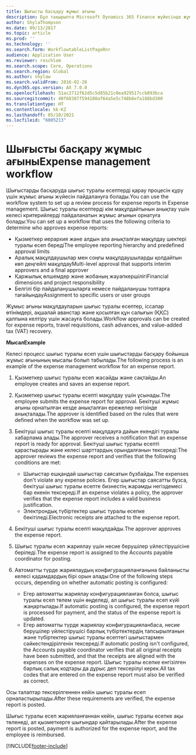 ```yaml
---
title: Шығысты басқару жұмыс ағыны
description: Бұл тақырыпта Microsoft Dynamics 365 Finance жүйесінде жұмыс ағыны жүйесін пайдалану жолы, шығыстарды басқаруда шығыс туралы есептерді қарау процесін құру жолы түсіндіріледі.
author: ShylaThompson
ms.date: 09/13/2017
ms.topic: article
ms.prod: ''
ms.technology: ''
ms.search.form: WorkflowtableListPageRnr
audience: Application User
ms.reviewer: roschlom
ms.search.scope: Core, Operations
ms.search.region: Global
ms.author: shylaw
ms.search.validFrom: 2016-02-28
ms.dyn365.ops.version: AX 7.0.0
ms.openlocfilehash: 51ac2712f62d5c5d85b21c0ea929517ccb893bca
ms.sourcegitcommit: 40f68387f594180af64a5e5c748b6efa188bd300
ms.translationtype: HT
ms.contentlocale: kk-KZ
ms.lasthandoff: 05/10/2021
ms.locfileid: "6005213"
---
```

# <a name="expense-management-workflow"></a><span data-ttu-id="2503d-103">Шығысты басқару жұмыс ағыны</span><span class="sxs-lookup"><span data-stu-id="2503d-103">Expense management workflow</span></span>

<span data-ttu-id="2503d-104">Шығыстарды басқаруда шығыс туралы есептерді қарау процесін құру үшін жұмыс ағыны жүйесін пайдалануға болады.</span><span class="sxs-lookup"><span data-stu-id="2503d-104">You can use the workflow system to set up a review process for expense reports in Expense management.</span></span> <span data-ttu-id="2503d-105">Шығыс туралы есептерді кім мақұлдайтынын анықтау үшін келесі критерийлерді пайдаланатын жұмыс ағынын орнатуға болады:</span><span class="sxs-lookup"><span data-stu-id="2503d-105">You can set up a workflow that uses the following criteria to determine who approves expense reports:</span></span>

- <span data-ttu-id="2503d-106">Қызметкер иерархия және алдын ала анықталған мақұлдау шектері туралы есеп береді</span><span class="sxs-lookup"><span data-stu-id="2503d-106">The employee reporting hierarchy and predefined approval limits</span></span>
- <span data-ttu-id="2503d-107">Аралық мақұлдаушылар мен соңғы мақұлдаушыларды қолдайтын көп деңгейлі мақұлдау</span><span class="sxs-lookup"><span data-stu-id="2503d-107">Multi-level approval that supports interim approvers and a final approver</span></span>
- <span data-ttu-id="2503d-108">Қаржылық өлшемдер және жобаның жауапкершілігі</span><span class="sxs-lookup"><span data-stu-id="2503d-108">Financial dimensions and project responsibility</span></span>
- <span data-ttu-id="2503d-109">Белгілі бір пайдаланушыларға немесе пайдаланушы топтарға тағайындау</span><span class="sxs-lookup"><span data-stu-id="2503d-109">Assignment to specific users or user groups</span></span>

<span data-ttu-id="2503d-110">Жұмыс ағыны мақұлдауларын шығыс туралы есептер, іссапар өтінімдері, ақшалай аванстар және қосылған құн салығын (ҚҚС) қалпына келтіру үшін жасауға болады.</span><span class="sxs-lookup"><span data-stu-id="2503d-110">Workflow approvals can be created for expense reports, travel requisitions, cash advances, and value-added tax (VAT) recovery.</span></span>

<span data-ttu-id="2503d-111">**Мысал**</span><span class="sxs-lookup"><span data-stu-id="2503d-111">**Example**</span></span>

<span data-ttu-id="2503d-112">Келесі процесс шығыс туралы есеп үшін шығыстарды басқару бойынша жұмыс ағынының мысалы болып табылады.</span><span class="sxs-lookup"><span data-stu-id="2503d-112">The following process is an example of the expense management workflow for an expense report.</span></span>

1. <span data-ttu-id="2503d-113">Қызметкер шығыс туралы есеп жасайды және сақтайды.</span><span class="sxs-lookup"><span data-stu-id="2503d-113">An employee creates and saves an expense report.</span></span>
2. <span data-ttu-id="2503d-114">Қызметкер шығыс туралы есепті мақұлдау үшін ұсынады.</span><span class="sxs-lookup"><span data-stu-id="2503d-114">The employee submits the expense report for approval.</span></span> <span data-ttu-id="2503d-115">Бекітуші жұмыс ағыны орнатылған кезде анықталған ережелер негізінде анықталады.</span><span class="sxs-lookup"><span data-stu-id="2503d-115">The approver is identified based on the rules that were defined when the workflow was set up.</span></span>
3. <span data-ttu-id="2503d-116">Бекітуші шығыс туралы есепті мақұлдауға дайын екендігі туралы хабарлама алады.</span><span class="sxs-lookup"><span data-stu-id="2503d-116">The approver receives a notification that an expense report is ready for approval.</span></span> <span data-ttu-id="2503d-117">Бекітуші шығыс туралы есепті қарастырады және келесі шарттардың орындалғанын тексереді:</span><span class="sxs-lookup"><span data-stu-id="2503d-117">The approver reviews the expense report and verifies that the following conditions are met:</span></span>

    - <span data-ttu-id="2503d-118">Шығыстар ешқандай шығыстар саясатын бұзбайды.</span><span class="sxs-lookup"><span data-stu-id="2503d-118">The expenses don't violate any expense policies.</span></span> <span data-ttu-id="2503d-119">Егер шығыстар саясатты бұзса, бекітуші шығыс туралы есепте бизнестің жарамды негіздемесі бар екенін тексереді.</span><span class="sxs-lookup"><span data-stu-id="2503d-119">If an expense violates a policy, the approver verifies that the expense report includes a valid business justification.</span></span>
    - <span data-ttu-id="2503d-120">Электрондық түбіртектер шығыс туралы есепке бекітіледі.</span><span class="sxs-lookup"><span data-stu-id="2503d-120">Electronic receipts are attached to the expense report.</span></span>

4. <span data-ttu-id="2503d-121">Бекітуші шығыс туралы есепті мақұлдайды.</span><span class="sxs-lookup"><span data-stu-id="2503d-121">The approver approves the expense report.</span></span>
5. <span data-ttu-id="2503d-122">Шығыс туралы есеп жариялау үшін несие берушілер үйлестірушісіне беріледі.</span><span class="sxs-lookup"><span data-stu-id="2503d-122">The expense report is assigned to the Accounts payable coordinator for posting.</span></span>
6. <span data-ttu-id="2503d-123">Автоматты түрде жариялаудың конфигурацияланғанына байланысты келесі қадамдардың бірі орын алады:</span><span class="sxs-lookup"><span data-stu-id="2503d-123">One of the following steps occurs, depending on whether automatic posting is configured:</span></span>

    - <span data-ttu-id="2503d-124">Егер автоматты жариялау конфигурацияланған болса, шығыс туралы есеп төлем үшін өңделеді, ал шығыс туралы есеп күйі жаңартылады.</span><span class="sxs-lookup"><span data-stu-id="2503d-124">If automatic posting is configured, the expense report is processed for payment, and the status of the expense report is updated.</span></span>
    - <span data-ttu-id="2503d-125">Егер автоматты түрде жариялау конфигурацияланбаса, несие берушілер үйлестірушісі барлық түбіртектердің тапсырылғанын және түбіртектер шығыс туралы есептегі шығыстармен сәйкестендірілгенін тексереді.</span><span class="sxs-lookup"><span data-stu-id="2503d-125">If automatic posting isn't configured, the Accounts payable coordinator verifies that all original receipts have been submitted, and that the receipts are aligned with the expenses on the expense report.</span></span> <span data-ttu-id="2503d-126">Шығыс туралы есепке енгізілген барлық салық кодтары да дұрыс деп тексерілуі керек.</span><span class="sxs-lookup"><span data-stu-id="2503d-126">All tax codes that are entered on the expense report must also be verified as correct.</span></span>

<span data-ttu-id="2503d-127">Осы талаптар тексерілгеннен кейін шығыс туралы есеп орналастырылады.</span><span class="sxs-lookup"><span data-stu-id="2503d-127">After these requirements are verified, the expense report is posted.</span></span>

<span data-ttu-id="2503d-128">Шығыс туралы есеп жарияланғаннан кейін, шығыс туралы есепке ақы төленеді, ал қызметкерге шығындар қайтарылады.</span><span class="sxs-lookup"><span data-stu-id="2503d-128">After the expense report is posted, payment is authorized for the expense report, and the employee is reimbursed.</span></span>


[!INCLUDE[footer-include](../includes/footer-banner.md)]